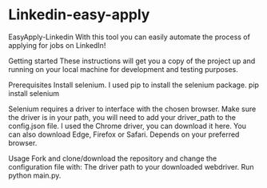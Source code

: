 # Linkedin-easy-apply
EasyApply-Linkedin
With this tool you can easily automate the process of applying for jobs on LinkedIn!

Getting started
These instructions will get you a copy of the project up and running on your local machine for development and testing purposes.

Prerequisites
Install selenium. I used pip to install the selenium package.
pip install selenium

Selenium requires a driver to interface with the chosen browser. Make sure the driver is in your path, you will need to add your driver_path to the config.json file.
I used the Chrome driver, you can download it here. You can also download Edge, Firefox or Safari. Depends on your preferred browser.

Usage
Fork and clone/download the repository and change the configuration file with:
The driver path to your downloaded webdriver.
Run python main.py.
